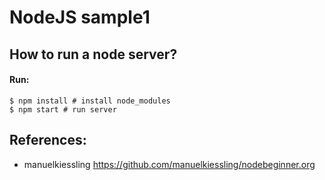 NodeJS sample1
====

## How to run a node server?

#### Run:

    $ npm install # install node_modules
    $ npm start # run server

## References:

- manuelkiessling <https://github.com/manuelkiessling/nodebeginner.org>
